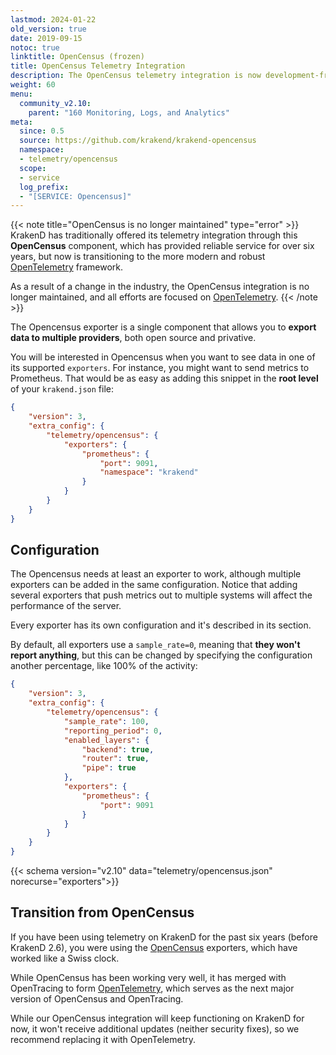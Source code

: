 ```yaml
---
lastmod: 2024-01-22
old_version: true
date: 2019-09-15
notoc: true
linktitle: OpenCensus (frozen)
title: OpenCensus Telemetry Integration
description: The OpenCensus telemetry integration is now development-frozen. All efforts are now put into OpenTelemetry.
weight: 60
menu:
  community_v2.10:
    parent: "160 Monitoring, Logs, and Analytics"
meta:
  since: 0.5
  source: https://github.com/krakend/krakend-opencensus
  namespace:
  - telemetry/opencensus
  scope:
  - service
  log_prefix:
  - "[SERVICE: Opencensus]"
---
```

{{< note title="OpenCensus is no longer maintained" type="error" >}}
KrakenD has traditionally offered its telemetry integration through this **OpenCensus** component, which has provided reliable service for over six years, but now is transitioning to the more modern and robust [OpenTelemetry](/docs/v2.10/telemetry/opentelemetry/) framework.

As a result of a change in the industry, the OpenCensus integration is no longer maintained, and all efforts are focused on [OpenTelemetry](/docs/v2.10/telemetry/opentelemetry/).
{{< /note >}}

The Opencensus exporter is a single component that allows you to **export data to multiple providers**, both open source and privative.

You will be interested in Opencensus when you want to see data in one of its supported `exporters`. For instance, you might want to send metrics to Prometheus. That would be as easy as adding this snippet in the **root level** of your `krakend.json` file:

```json
{
    "version": 3,
    "extra_config": {
        "telemetry/opencensus": {
            "exporters": {
                "prometheus": {
                    "port": 9091,
                    "namespace": "krakend"
                }
            }
        }
    }
}
```

## Configuration

The Opencensus needs at least an exporter to work, although multiple exporters can be added in the same configuration. Notice that adding several exporters that push metrics out to multiple systems will affect the performance of the server.

Every exporter has its own configuration and it's described in its section.

By default, all exporters use a `sample_rate=0`, meaning that **they won't report anything**, but this can be changed by specifying the configuration another percentage, like 100% of the activity:

```json
{
    "version": 3,
    "extra_config": {
        "telemetry/opencensus": {
            "sample_rate": 100,
            "reporting_period": 0,
            "enabled_layers": {
                "backend": true,
                "router": true,
                "pipe": true
            },
            "exporters": {
                "prometheus": {
                    "port": 9091
                }
            }
        }
    }
}
```

{{< schema version="v2.10" data="telemetry/opencensus.json" norecurse="exporters">}}



## Transition from OpenCensus
If you have been using telemetry on KrakenD for the past six years (before KrakenD 2.6), you were using the [OpenCensus](/docs/v2.10/telemetry/opencensus/) exporters, which have worked like a Swiss clock.

While OpenCensus has been working very well, it has merged with OpenTracing to form [OpenTelemetry](https://opentelemetry.io/), which serves as the next major version of OpenCensus and OpenTracing.

While our OpenCensus integration will keep functioning on KrakenD for now, it won't receive additional updates (neither security fixes), so we recommend replacing it with OpenTelemetry.